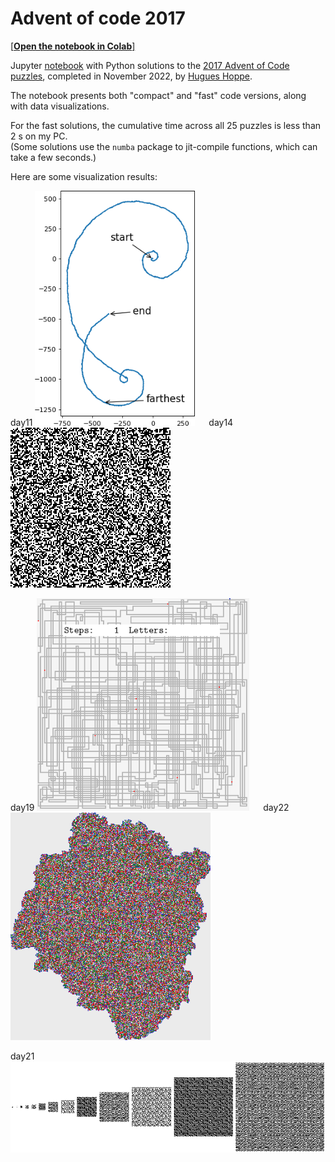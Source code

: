 # Advent of code 2017

[[**Open the notebook in Colab**]](https://colab.research.google.com/github/hhoppe/advent_of_code/blob/main/2017/advent_of_code_2017.ipynb)

Jupyter [notebook](https://github.com/hhoppe/advent_of_code/blob/main/2017/advent_of_code_2017.ipynb)
with Python solutions to the
[2017 Advent of Code puzzles](https://adventofcode.com/2017),
completed in November 2022,
by [Hugues Hoppe](http://hhoppe.com/).

The notebook presents both "compact" and "fast" code versions, along with data visualizations.

For the fast solutions, the cumulative time across all 25 puzzles is less than 2 s on my PC.<br/>
(Some solutions use the `numba` package to jit-compile functions, which can take a few seconds.)

Here are some visualization results:

<p>
day11 <img src="results/day11.png" width="256"> &emsp;
day14 <img src="results/day14.png" width="256">
</p>

<p>
day19 <img src="results/day19.gif" width="340"> &emsp;
day22 <img src="results/day22.png" width="320">
</p>

<p>
day21 <img src="results/day21.png" width="800">
</p>

